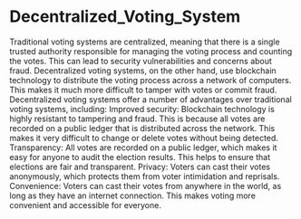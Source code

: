 # Decentralized_Voting_System
Traditional voting systems are centralized, meaning that there is a single trusted authority responsible for managing the voting process and counting the votes. This can lead to security vulnerabilities and concerns about fraud. Decentralized voting systems, on the other hand, use blockchain technology to distribute the voting process across a network of computers. This makes it much more difficult to tamper with votes or commit fraud.
Decentralized voting systems offer a number of advantages over traditional voting systems, including:
Improved security: Blockchain technology is highly resistant to tampering and fraud. This is because all votes are recorded on a public ledger that is distributed across the network. This makes it very difficult to change or delete votes without being detected.
Transparency: All votes are recorded on a public ledger, which makes it easy for anyone to audit the election results. This helps to ensure that elections are fair and transparent.
Privacy: Voters can cast their votes anonymously, which protects them from voter intimidation and reprisals.
Convenience: Voters can cast their votes from anywhere in the world, as long as they have an internet connection. This makes voting more convenient and accessible for everyone.
